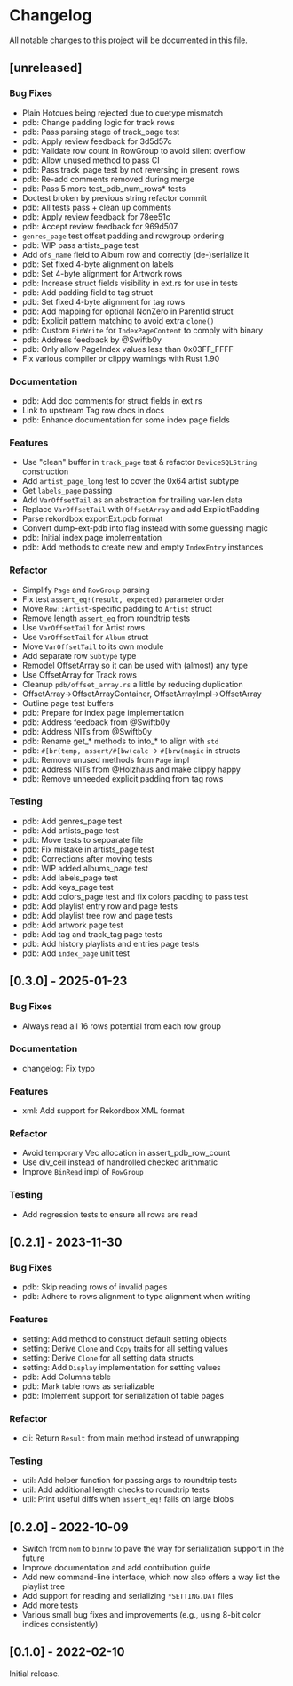 # Changelog

All notable changes to this project will be documented in this file.

## [unreleased]

### Bug Fixes

- Plain Hotcues being rejected due to cuetype mismatch
- pdb: Change padding logic for track rows
- pdb: Pass parsing stage of track_page test
- pdb: Apply review feedback for 3d5d57c
- pdb: Validate row count in RowGroup to avoid silent overflow
- pdb: Allow unused method to pass CI
- pdb: Pass track_page test by not reversing in present_rows
- pdb: Re-add comments removed during merge
- pdb: Pass 5 more test_pdb_num_rows* tests
- Doctest broken by previous string refactor commit
- pdb: All tests pass + clean up comments
- pdb: Apply review feedback for 78ee51c
- pdb: Accept review feedback for 969d507
- `genres_page` test offset padding and rowgroup ordering
- pdb: WIP pass artists_page test
- Add `ofs_name` field to Album row and correctly (de-)serialize it
- pdb: Set fixed 4-byte alignment on labels
- pdb: Set 4-byte alignment for Artwork rows
- pdb: Increase struct fields visibility in ext.rs for use in tests
- pdb: Add padding field to tag struct
- pdb: Set fixed 4-byte alignment for tag rows
- pdb: Add mapping for optional NonZero<u32> in ParentId struct
- pdb: Explicit pattern matching to avoid extra `clone()`
- pdb: Custom `BinWrite` for `IndexPageContent` to comply with binary
- pdb: Address feedback by @Swiftb0y
- pdb: Only allow PageIndex values less than 0x03FF_FFFF
- Fix various compiler or clippy warnings with Rust 1.90

### Documentation

- pdb: Add doc comments for struct fields in ext.rs
- Link to upstream Tag row docs in docs
- pdb: Enhance documentation for some index page fields

### Features

- Use "clean" buffer in `track_page` test & refactor `DeviceSQLString` construction
- Add `artist_page_long` test to cover the 0x64 artist subtype
- Get `labels_page` passing
- Add `VarOffsetTail` as an abstraction for trailing var-len data
- Replace `VarOffsetTail` with `OffsetArray` and add ExplicitPadding
- Parse rekordbox exportExt.pdb format
- Convert dump-ext-pdb into flag instead with some guessing magic
- pdb: Initial index page implementation
- pdb: Add methods to create new and empty `IndexEntry` instances

### Refactor

- Simplify `Page` and `RowGroup` parsing
- Fix test `assert_eq!(result, expected)` parameter order
- Move `Row::Artist`-specific padding to `Artist` struct
- Remove length `assert_eq` from roundtrip tests
- Use `VarOffsetTail` for Artist rows
- Use `VarOffsetTail` for `Album` struct
- Move `VarOffsetTail` to its own module
- Add separate row `Subtype` type
- Remodel OffsetArray so it can be used with (almost) any type
- Use OffsetArray for Track rows
- Cleanup `pdb/offset_array.rs` a little by reducing duplication
- OffsetArray->OffsetArrayContainer, OffsetArrayImpl->OffsetArray
- Outline page test buffers
- pdb: Prepare for index page implementation
- pdb: Address feedback from @Swiftb0y
- pdb: Address NITs from @Swiftb0y
- pdb: Rename get_* methods to into_* to align with `std`
- pdb: `#[br(temp, assert/#[bw(calc` -> `#[brw(magic` in structs
- pdb: Remove unused methods from `Page` impl
- pdb: Address NITs from @Holzhaus and make clippy happy
- pdb: Remove unneeded explicit padding from tag rows

### Testing

- pdb: Add genres_page test
- pdb: Add artists_page test
- pdb: Move tests to sepparate file
- pdb: Fix mistake in artists_page test
- pdb: Corrections after moving tests
- pdb: WIP added albums_page test
- pdb: Add labels_page test
- pdb: Add keys_page test
- pdb: Add colors_page test and fix colors padding to pass test
- pdb: Add playlist entry row and page tests
- pdb: Add playlist tree row and page tests
- pdb: Add artwork page test
- pdb: Add tag and track_tag page tests
- pdb: Add history playlists and entries page tests
- pdb: Add `index_page` unit test

## [0.3.0] - 2025-01-23

### Bug Fixes

- Always read all 16 rows potential from each row group

### Documentation

- changelog: Fix typo

### Features

- xml: Add support for Rekordbox XML format

### Refactor

- Avoid temporary Vec allocation in assert_pdb_row_count
- Use div_ceil instead of handrolled checked arithmatic
- Improve `BinRead` impl of `RowGroup`

### Testing

- Add regression tests to ensure all rows are read

## [0.2.1] - 2023-11-30

### Bug Fixes

- pdb: Skip reading rows of invalid pages
- pdb: Adhere to rows alignment to type alignment when writing

### Features

- setting: Add method to construct default setting objects
- setting: Derive `Clone` and `Copy` traits for all setting values
- setting: Derive `Clone` for all setting data structs
- setting: Add `Display` implementation for setting values
- pdb: Add Columns table
- pdb: Mark table rows as serializable
- pdb: Implement support for serialization of table pages

### Refactor

- cli: Return `Result` from main method instead of unwrapping

### Testing

- util: Add helper function for passing args to roundtrip tests
- util: Add additional length checks to roundtrip tests
- util: Print useful diffs when `assert_eq!` fails on large blobs

## [0.2.0] - 2022-10-09

- Switch from `nom` to `binrw` to pave the way for serialization support in the future
- Improve documentation and add contribution guide
- Add new command-line interface, which now also offers a way list the playlist tree
- Add support for reading and serializing `*SETTING.DAT` files
- Add more tests
- Various small bug fixes and improvements (e.g., using 8-bit color indices consistently)

## [0.1.0] - 2022-02-10

Initial release.
